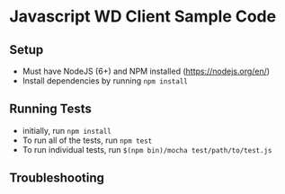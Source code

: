 # Javascript WD Client Sample Code

## Setup

* Must have NodeJS (6+) and NPM installed (https://nodejs.org/en/)
* Install dependencies by running `npm install`

## Running Tests

* initially, run `npm install`
* To run all of the tests, run `npm test`
* To run individual tests, run `$(npm bin)/mocha test/path/to/test.js`

## Troubleshooting

